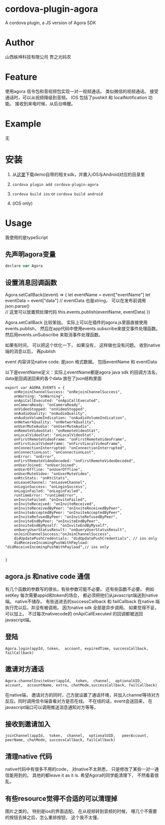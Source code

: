 # cordova-plugin-agora

A cordova plugin, a JS version of Agora SDK

# Author
山西蚨坤科技有限公司 贾之光码农

# Feature
使用agora 信令包和音视频包实现一对一视频通话。 类似微信的视频通话。 接受通话时，可以从视频降级到音频。
IOS 包括了pushkit 和 localNotification 功能。 接收到来电时候，从后台唤醒。

# Example
无

# 安装
1. 从[这里](https://github.com/AgoraIO-Community/cordova-video-chat/releases/tag/1.0.0)下载demo自带的相关sdk，并置入iOS与Android对应的目录里

2. ```cordova plugin add cordova-plugin-agora```

3. ```cordova build ios``` or ```cordova build android```

4. (iOS only) 

# Usage
我使用的是typeScript

## 先声明agora变量
```Javascript
declare var Agora
```

## 设置消息回调函数

Agora.setCallBack((event) => {
	 let eventName = event["eventName"]
     let eventData = event["data"] // eventData 也是string， 可以在发布前调用json.parse() 	
	// 这里可以放置预处理代码
	this.events.publish(eventName, eventData)
})



Agora.setCallBack 比较笨拙。 实际上可以在插件的agora.js里面直接使用events.publish， 然后在app代码中使用events.subscribe来提交事件处理函数。 然后用events.unSubscribe 来取消事件处理函数。 


如果有时间， 可以把这个优化一下， 如果没有， 这样做也没有问题。 收到native端的消息以后， 再publish

event 内容详见native code. 是json 格式数据。 包括eventName 和 eventData

以下是eventName定义：实际上eventName都是agora java sdk 的回调方法名， data是回调送回来的各个data 放在了json结构里面
```
export var AGORA_EVENTS = {
    onRejoinChannelSuccess: "onRejoinChannelSuccess",
    onWarning: "onWarning",
    onApiCallExecuted: "onApiCallExecuted",
    onCameraReady: "onCameraReady",
    onVideoStopped: "onVideoStopped",
    onAudioQuality: "onAudioQuality",
    onAudioVolumeIndication: "onAudioVolumeIndication",
    onNetworkQuality: "onNetworkQuality",
    onUserMuteAudio: "onUserMuteAudio",
    onRemoteVideoStat: "onRemoteVideoStat",
    onLocalVideoStat: "onLocalVideoStat",
    onFirstRemoteVideoFrame: "onFirstRemoteVideoFrame",
    onFirstLocalVideoFrame: "onFirstLocalVideoFrame",
    onConnectionInterrupted: "onConnectionInterrupted",
    onConnectionLost: "onConnectionLost",
    onError: "onError",
    onFirstRemoteVideoDecoded: "onFirstRemoteVideoDecoded",
    onUserJoined: "onUserJoined",
    onUserOffline: "onUserOffline",
    onUserMuteVideo: "onUserMuteVideo",
    onRtcStats: "onRtcStats",
    onLeaveChannel: "onLeaveChannel",
    onLoginSuccess: "onLoginSuccess",
    onLoginFailed: "onLoginFailed",
    runtimeError: "runtimeError",
    onInviteFailed: "onInviteFailed",
    onInviteReceived: "onInviteReceived",
    onInviteReceivedByPeer: "onInviteReceivedByPeer",
    onInviteAcceptedByPeer: "onInviteAcceptedByPeer",
    onInviteRefusedByPeer: "onInviteRefusedByPeer",
    onInviteEndByPeer: "onInviteEndByPeer",
    onInviteEndByMyself: "onInviteEndByMyself",
    onQueryUserStatusResult: "onQueryUserStatusResult",
    onJoinChannelSuccess:"onJoinChannelSuccess",
    didUpdatePushCredentials: "didUpdatePushCredentials", // ios only
    didReceiveIncomingPushWithPayload: "didReceiveIncomingPushWithPayload",// ios only


}

```


## agora.js 和native code 通信
有几个函数的参数写的很长。有些参数可能不必要。
还有些函数不必要。 例如 setKey
 每次需要appid和token的场合， 都必须把他们从javascript端送到native端。 native不储存。 
有些送进去的successCallback 和 failCallback 在native 端执行完以后，并没有被调用。 因为native sdk 全部是异步调用。 如果觉得不妥，可以加上。 不过每次nativecode的 onApiCallExecuted 的回调都被送回javascript端。

## 登陆
```
Agora.login(appId, token,  account, expiredTime, successCallback, failCallback)
```

## 邀请对方通话
```
Agora.channelInviteUser(appId,  token,  channel,  optionalUID,   account,  accountName, extra, chatMode,successCallback, failCallback)
```
在native端， 邀请对方的同时，己方就设置了通话环境，并加入channel等待对方反应。同时调用信令端查看对方是否在线。 不在线的话，event会送回来， 在javascript端口可以调用推送消息通知对方等等。

## 接收到邀请加入
```
joinChannel(appId,  token,  channel,  optionalUID,   peerAccount,  peerName, chatMode, successCallback, failCallback)

```

## 清理native 代码

native代码中有很多不用的code， 对native不太熟悉， 只是修改了某些一对一通信能用到的。 其他的都leave it as it is. 希望Agora的同学能清理下， 不然看着很乱。


## 有些resource觉得不合适的可以清理掉

图片之类的。 特别是ios的界面适配。 在从视频转到音频的时候， 哪几个不需要的按钮去掉之后，怎么重排按钮， 这个我不太懂。
